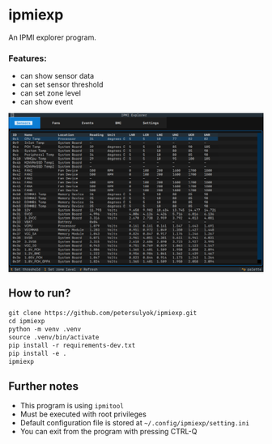 # ipmiexp
An IPMI explorer program.

### Features:
  - can show sensor data
  - can set sensor threshold
  - can set zone level
  - can show event

 <img src="https://github.com/petersulyok/ipmiexp/raw/main/doc/ipmiexp.png" align="center" width="800">

## How to run?

```
git clone https://github.com/petersulyok/ipmiexp.git
cd ipmiexp
python -m venv .venv
source .venv/bin/activate
pip install -r requirements-dev.txt
pip install -e .
ipmiexp 
```

## Further notes
- This program is using `ipmitool` 
- Must be executed with root privileges
- Default configuration file is stored at `~/.config/ipmiexp/setting.ini`
- You can exit from the program with pressing CTRL-Q